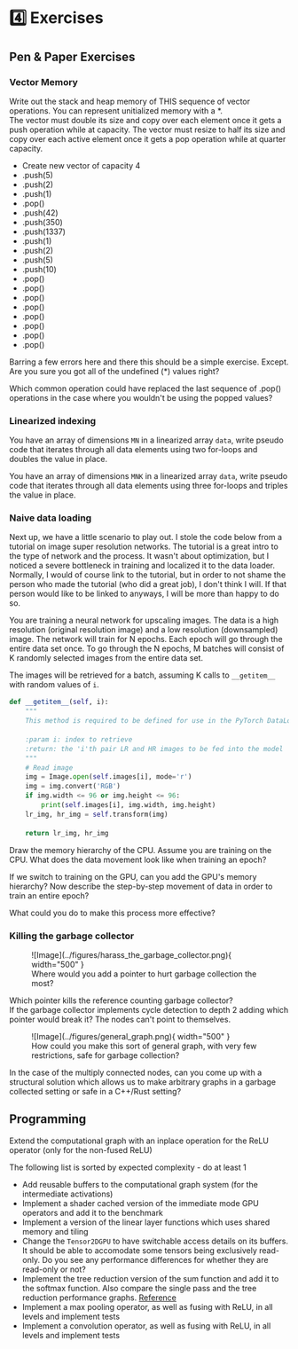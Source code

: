 # 4️⃣ Exercises
## Pen & Paper Exercises
### Vector Memory
Write out the stack and heap memory of THIS sequence of vector operations.
You can represent unitialized memory with a *.  
The vector must double its size and copy over each element once it gets a push operation while at capacity.
The vector must resize to half its size and copy over each active element once it gets a pop operation while at
quarter capacity.

* Create new vector of capacity 4
* .push(5)
* .push(2)
* .push(1)
* .pop()
* .push(42)
* .push(350)
* .push(1337)
* .push(1)
* .push(2)
* .push(5)
* .push(10)
* .pop()
* .pop()
* .pop()
* .pop()
* .pop()
* .pop()
* .pop()
* .pop()

Barring a few errors here and there this should be a simple exercise. Except.
Are you sure you got all of the undefined (*) values right?

Which common operation could have replaced the last sequence of .pop() operations
in the case where you wouldn't be using the popped values?

### Linearized indexing  
You have an array of dimensions ```MN``` in a linearized array ```data```, write pseudo code that iterates
through all data elements using two for-loops and doubles the value in place.

You have an array of dimensions ```MNK``` in a linearized array ```data```, write pseudo code that iterates
through all data elements using three for-loops and triples the value in place.

### Naive data loading
Next up, we have a little scenario to play out. I stole the code below from a tutorial on image super resolution
networks. The tutorial is a great intro to the type of network and the process. It wasn't about optimization,
but I noticed a severe bottleneck in training and localized it to the data loader. Normally, I would of course
link to the tutorial, but in order to not shame the person who made the tutorial (who did a great job), I don't
think I will. If that person would like to be linked to anyways, I will be more than happy to do so.

You are training a neural network for upscaling images. The data
is a high resolution (original resolution image) and a low resolution (downsampled) image. The network
will train for N epochs. Each epoch will go through the entire data set once. To go through the N
epochs, M batches will consist of K randomly selected images from the entire data set.

The images will be retrieved for a batch, assuming K calls to ```__getitem__``` with random values of ```i```.

```python
def __getitem__(self, i):
    """
    This method is required to be defined for use in the PyTorch DataLoader.

    :param i: index to retrieve
    :return: the 'i'th pair LR and HR images to be fed into the model
    """
    # Read image
    img = Image.open(self.images[i], mode='r')
    img = img.convert('RGB')
    if img.width <= 96 or img.height <= 96:
        print(self.images[i], img.width, img.height)
    lr_img, hr_img = self.transform(img)

    return lr_img, hr_img
```

Draw the memory hierarchy of the CPU. Assume you are training on the CPU. What does the
data movement look like when training an epoch?

If we switch to training on the GPU, can you add the GPU's memory hierarchy? Now describe
the step-by-step movement of data in order to train an entire epoch?

What could you do to make this process more effective?

### Killing the garbage collector
<figure markdown>
![Image](../figures/harass_the_garbage_collector.png){ width="500" }
<figcaption>
Where would you add a pointer to hurt garbage collection the most?
</figcaption>
</figure>

Which pointer kills the reference counting garbage collector?  
If the garbage collector implements cycle detection to depth 2 adding which pointer would break it?
The nodes can't point to themselves.  

<figure markdown>
![Image](../figures/general_graph.png){ width="500" }
<figcaption>
How could you make this sort of general graph, with very few restrictions, safe for garbage collection?
</figcaption>
</figure>

In the case of the multiply connected nodes, can you come up with a structural solution which allows
us to make arbitrary graphs in a garbage collected setting or safe in a C++/Rust setting?

## Programming
Extend the computational graph with an inplace operation for the ReLU operator (only for the non-fused ReLU)

The following list is sorted by expected complexity - do at least 1

* Add reusable buffers to the computational graph system (for the intermediate activations)
* Implement a shader cached version of the immediate mode GPU operators and add it to the benchmark
* Implement a version of the linear layer functions which uses shared memory and tiling
* Change the ```Tensor2DGPU``` to have switchable access details on its buffers. It should be able to
accomodate some tensors being exclusively read-only. Do you see any performance differences for whether
they are read-only or not?
* Implement the tree reduction version of the sum function and add it to the softmax function.
Also compare the single pass and the tree reduction performance graphs. [Reference](https://developer.download.nvidia.com/assets/cuda/files/reduction.pdf)
* Implement a max pooling operator, as well as fusing with ReLU, in all levels and implement tests
* Implement a convolution operator, as well as fusing with ReLU, in all levels and implement tests
